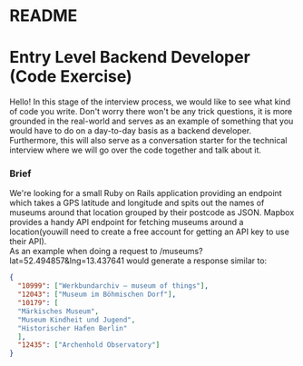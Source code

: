 # README

<h1><strong>Entry Level Backend Developer (Code Exercise)</strong></h1>

Hello! In this stage of the interview process, we would like to see what kind of code you write.
Don't worry there won't be any trick questions, it is more grounded in the real-world and serves as an
example of something that you would have to do on a day-to-day basis as a backend developer.
Furthermore, this will also serve as a conversation starter for the technical interview where we will go over
the code together and talk about it.

<h3>Brief</h3>
We're looking for a small Ruby on Rails application providing an endpoint which takes a GPS latitude and
longitude and spits out the names of museums around that location grouped by their postcode as JSON.
Mapbox provides a handy API endpoint for fetching museums around a location(youwill need to create a
free account for getting an API key to use their API).
<br>
As an example when doing a request to /museums?lat=52.494857&lng=13.437641 would generate a response similar to:

```json
{
  "10999": ["Werkbundarchiv – museum of things"],
  "12043": ["Museum im Böhmischen Dorf"],
  "10179": [
  "Märkisches Museum",
  "Museum Kindheit und Jugend",
  "Historischer Hafen Berlin"
  ],
  "12435": ["Archenhold Observatory"]
}
```

